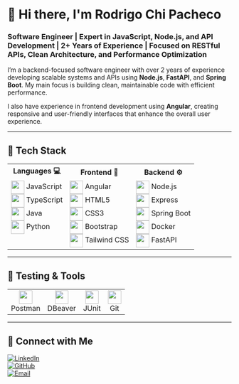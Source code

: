 # 👋 Hi there, I'm Rodrigo Chi Pacheco

### Software Engineer | Expert in JavaScript, Node.js, and API Development | 2+ Years of Experience | Focused on RESTful APIs, Clean Architecture, and Performance Optimization

I’m a backend-focused software engineer with over 2 years of experience developing scalable systems and APIs using **Node.js**, **FastAPI**, and **Spring Boot**. My main focus is building clean, maintainable code with efficient performance.

I also have experience in frontend development using **Angular**, creating responsive and user-friendly interfaces that enhance the overall user experience.

---

## 🧰 Tech Stack

<table>
  <tr>
    <th>Languages 💻</th>
    <th>Frontend 🎨</th>
    <th>Backend ⚙️</th>
  </tr>
  <tr>
    <td valign="top">
      <img src="https://cdn.jsdelivr.net/gh/simple-icons/simple-icons/icons/javascript.svg" width="30" style="vertical-align:middle;" /> JavaScript<br/>
      <img src="https://cdn.jsdelivr.net/gh/simple-icons/simple-icons/icons/typescript.svg" width="30" style="vertical-align:middle;" /> TypeScript<br/>
      <img src="https://cdn.jsdelivr.net/gh/simple-icons/simple-icons/icons/java.svg" width="30" style="vertical-align:middle;" /> Java<br/>
      <img src="https://cdn.jsdelivr.net/gh/simple-icons/simple-icons/icons/python.svg" width="30" style="vertical-align:middle;" /> Python
    </td>
    <td valign="top">
      <img src="https://cdn.jsdelivr.net/gh/simple-icons/simple-icons/icons/angular.svg" width="30" style="vertical-align:middle;" /> Angular<br/>
      <img src="https://cdn.jsdelivr.net/gh/simple-icons/simple-icons/icons/html5.svg" width="30" style="vertical-align:middle;" /> HTML5<br/>
      <img src="https://cdn.jsdelivr.net/gh/simple-icons/simple-icons/icons/css3.svg" width="30" style="vertical-align:middle;" /> CSS3<br/>
      <img src="https://cdn.jsdelivr.net/gh/simple-icons/simple-icons/icons/bootstrap.svg" width="30" style="vertical-align:middle;" /> Bootstrap<br/>
      <img src="https://cdn.jsdelivr.net/gh/simple-icons/simple-icons/icons/tailwindcss.svg" width="30" style="vertical-align:middle;" /> Tailwind CSS
    </td>
    <td valign="top">
      <img src="https://cdn.jsdelivr.net/gh/simple-icons/simple-icons/icons/nodedotjs.svg" width="30" style="vertical-align:middle;" /> Node.js<br/>
      <img src="https://cdn.jsdelivr.net/gh/simple-icons/simple-icons/icons/express.svg" width="30" style="vertical-align:middle;" /> Express<br/>
      <img src="https://cdn.jsdelivr.net/gh/simple-icons/simple-icons/icons/spring.svg" width="30" style="vertical-align:middle;" /> Spring Boot<br/>
      <img src="https://cdn.jsdelivr.net/gh/simple-icons/simple-icons/icons/docker.svg" width="30" style="vertical-align:middle;" /> Docker<br/>
      <img src="https://cdn.jsdelivr.net/gh/simple-icons/simple-icons/icons/fastapi.svg" width="30" style="vertical-align:middle;" /> FastAPI
    </td>
  </tr>
</table>

---

## 🧪 Testing & Tools

<table>
  <tr>
    <td align="center">
      <img src="https://cdn.jsdelivr.net/gh/simple-icons/simple-icons/icons/postman.svg" width="30" style="vertical-align:middle;" /><br/>Postman
    </td>
    <td align="center">
      <img src="https://cdn.jsdelivr.net/gh/simple-icons/simple-icons/icons/dbeaver.svg" width="30" style="vertical-align:middle;" /><br/>DBeaver
    </td>
    <td align="center">
      <img src="https://cdn.jsdelivr.net/gh/simple-icons/simple-icons/icons/junit5.svg" width="30" style="vertical-align:middle;" /><br/>JUnit
    </td>
    <td align="center">
      <img src="https://cdn.jsdelivr.net/gh/simple-icons/simple-icons/icons/git.svg" width="30" style="vertical-align:middle;" /><br/>Git
    </td>
  </tr>
</table>

---

## 🔗 Connect with Me

[![LinkedIn](https://img.shields.io/badge/LinkedIn-0A66C2?style=for-the-badge&logo=linkedin&logoColor=white)](https://www.linkedin.com/in/tuusuario/)  
[![GitHub](https://img.shields.io/badge/GitHub-181717?style=for-the-badge&logo=github&logoColor=white)](https://github.com/RafaPacheco2003)  
[![Email](https://img.shields.io/badge/Gmail-D14836?style=for-the-badge&logo=gmail&logoColor=white)](mailto:rodrigorafaelchipacheco@correo.com)
